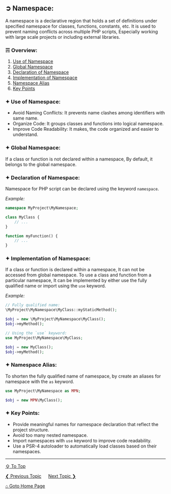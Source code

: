 ## &#10162; Namespace:
A namespace is a declarative region that holds a set of definitions under specified namespace for classes, functions, constants, etc. It is used to prevent naming conflicts across multiple PHP scripts, Especially working with large scale projects or including external libraries.

### &#9780; Overview:
1. [Use of Namespace](#-use-of-namespace)
2. [Global Namespace](#-global-namespace)
3. [Declaration of Namespace](#-declaration-of-namespace)
4. [Implementation of Namespace](#-implementation-of-namespace)
5. [Namespace Alias](#-namespace-alias)
6. [Key Points](#-key-points)

### &#10022; Use of Namespace:
- Avoid Naming Conflicts: It prevents name clashes among identifiers with same name.
- Organize Code: It groups classes and functions into logical namespace.
- Improve Code Readability: It makes, the code organized and easier to understand.

### &#10022; Global Namespace:
If a class or function is not declared within a namespace, By default, it belongs to the global namespace. 

### &#10022; Declaration of Namespace:
Namespace for PHP script can be declared using the keyword `namespace`.

*Example:*
```php
namespace MyProject\MyNamespace;

class MyClass {
    // ...
}

function myFunction() {
    // ...
}
```

### &#10022; Implementation of Namespace:
If a class or function is declared within a namespace, It can not be accessed from global namespace. To use a class and function from a particular namespace, It can be implemented by either use the fully qualified name or import using the `use` keyword.

*Example:*
```php
// Fully qualified name:
\MyProject\MyNamespace\MyClass::myStaticMethod();

$obj = new \MyProject\MyNamespace\MyClass();
$obj->myMethod();
```

```php
// Using the `use` keyword:
use MyProject\MyNamespace\MyClass;

$obj = new MyClass();
$obj->myMethod();
```

### &#10022; Namespace Alias:
To shorten the fully qualified name of namespace, by create an aliases for namespace with the `as` keyword.

```php
use MyProject\MyNamespace as MPN;

$obj = new MPN\MyClass();
```

### &#10022; Key Points:
- Provide meaningful names for namespace declaration that reflect the project structure.
- Avoid too many nested namespace.
- Import namespaces with `use` keyword to improve code readability.
- Use a PSR-4 autoloader to automatically load classes based on their namespaces.


---
[&#8682; To Top](#-namespace)

[&#10094; Previous Topic](./dependency-injection.md) &emsp; [Next Topic &#10095;](./autoload-in-php.md)

[&#8962; Goto Home Page](../README.md)